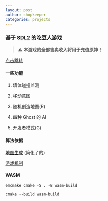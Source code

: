 ```yaml
---
layout: post
author: shopkeeper
categories: projects
---
```


### 基于 SDL2 的吃豆人游戏

> :warning: ~~**本游戏的全部售卖收入将用于充值原神！**~~

[点击跳转](https://cn-shopkeeper.github.io/Projects/Pacman-SDL2/Pacman.html)

#### 一些功能

1. 墙体碰撞监测

2. 移动意图

3. 随机创造地图(R)

4. 四种 Ghost 的 AI

5. 开发者模式(G)

#### 算法依据

[地图生成](https://shaunlebron.github.io/pacman-mazegen/) (简化了的)

[游戏机制](https://gameinternals.com/understanding-pac-man-ghost-behavior)

#### WASM

```shell
emcmake cmake -S . -B wasm-build
```

```shell
cmake --build wasm-build
```
